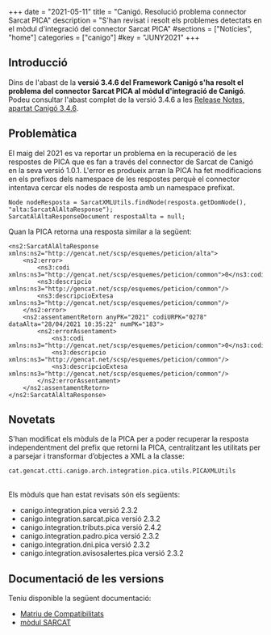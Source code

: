 +++
date        = "2021-05-11"
title       = "Canigó. Resolució problema connector Sarcat PICA"
description = "S'han revisat i resolt els problemes detectats en el mòdul d'integració del connector Sarcat PICA"
#sections    = ["Notícies", "home"]
categories  = ["canigo"]
#key         = "JUNY2021"
+++

## Introducció

Dins de l'abast de la **versió 3.4.6 del Framework Canigó s'ha resolt el problema del connector Sarcat PICA al mòdul d'integració de Canigó**. Podeu consultar l'abast complet de la versió 3.4.6 a les
[Release Notes, apartat Canigó 3.4.6](/canigo-download-related/release-notes-canigo-34).

## Problemàtica

El maig del 2021 es va reportar un problema en la recuperació de les respostes de PICA que es fan a través del connector
de Sarcat de Canigó en la seva versió 1.0.1. L'error es produeix arran la PICA ha fet modificacions en els prefixos
dels namespace de les respostes perquè el connector intentava cercar els nodes de resposta amb un namespace prefixat.

```
Node nodeResposta = SarcatXMLUtils.findNode(resposta.getDomNode(), "alta:SarcatAlAltaResponse");
SarcatAlAltaResponseDocument respostaAlta = null;
```

Quan la PICA retorna una resposta similar a la següent:

```
<ns2:SarcatAlAltaResponse xmlns:ns2="http://gencat.net/scsp/esquemes/peticion/alta">
    <ns2:error>
        <ns3:codi xmlns:ns3="http://gencat.net/scsp/esquemes/peticion/common">0</ns3:codi>
        <ns3:descripcio xmlns:ns3="http://gencat.net/scsp/esquemes/peticion/common"/>
        <ns3:descripcioExtesa xmlns:ns3="http://gencat.net/scsp/esquemes/peticion/common"/>
    </ns2:error>
    <ns2:assentamentRetorn anyPK="2021" codiURPK="0278" dataAlta="28/04/2021 10:35:22" numPK="183">
        <ns2:errorAssentament>
            <ns3:codi xmlns:ns3="http://gencat.net/scsp/esquemes/peticion/common">0</ns3:codi>
            <ns3:descripcio xmlns:ns3="http://gencat.net/scsp/esquemes/peticion/common"/>
            <ns3:descripcioExtesa xmlns:ns3="http://gencat.net/scsp/esquemes/peticion/common"/>
        </ns2:errorAssentament>
    </ns2:assentamentRetorn>
</ns2:SarcatAlAltaResponse>
```

## Novetats

S'han modificat els mòduls de la PICA per a poder recuperar la resposta independentment del prefix que
retorni la PICA, centralitzant les utilitats per a parsejar i transformar d’objectes a XML a la classe:

```
cat.gencat.ctti.canigo.arch.integration.pica.utils.PICAXMLUtils
```

<br/>
Els mòduls que han estat revisats són els següents:

- canigo.integration.pica versió 2.3.2
- canigo.integration.sarcat.pica versió 2.3.2
- canigo.integration.tributs.pica versió 2.4.2
- canigo.integration.padro.pica versió 2.3.2
- canigo.integration.dni.pica versió 2.3.2
- canigo.integration.avisosalertes.pica versió 2.3.2

## Documentació de les versions

Teniu disponible la següent documentació:

- [Matriu de Compatibilitats](/canigo-download-related/matrius-compatibilitats/)
- [mòdul SARCAT](/canigo-documentacio-versions-3x-integracio/modul-sarcat/)